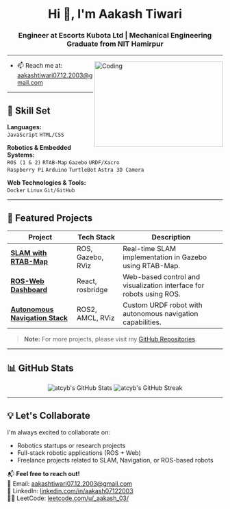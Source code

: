 <h1 align="center">Hi 👋, I'm Aakash Tiwari</h1>
<h3 align="center">Engineer at Escorts Kubota Ltd | Mechanical Engineering Graduate from NIT Hamirpur</h3>

---

<img align="right" alt="Coding" width="300" height="200" src="https://media.giphy.com/media/qgQUggAC3Pfv687qPC/giphy.gif">


- 📫 Reach me at: [aakashtiwari07.12.2003@gmail.com](mailto:aakashtiwari07.12.2003@gmail.com)

---

## 🧠 Skill Set

**Languages:**  
`JavaScript` `HTML/CSS`

**Robotics & Embedded Systems:**  
`ROS (1 & 2)` `RTAB-Map` `Gazebo` `URDF/Xacro`  
`Raspberry Pi` `Arduino` `TurtleBot` `Astra 3D Camera`

**Web Technologies & Tools:**  
`Docker` `Linux` `Git/GitHub`

---

## 🚀 Featured Projects

| Project | Tech Stack | Description |
|---------|-----------|-------------|
| [**SLAM with RTAB-Map**](https://github.com/atcyb/slam-rtabmap-ros) | ROS, Gazebo, RViz | Real-time SLAM implementation in Gazebo using RTAB-Map. |
| [**ROS-Web Dashboard**](https://github.com/atcyb/ros-web-dashboard) | React, rosbridge | Web-based control and visualization interface for robots using ROS. |
| [**Autonomous Navigation Stack**](https://github.com/atcyb/robot-nav-stack) | ROS2, AMCL, RViz | Custom URDF robot with autonomous navigation capabilities. |

> **Note:** For more projects, please visit my [GitHub Repositories](https://github.com/atcyb?tab=repositories).


---

## 📊 GitHub Stats

<p align="center">
  <img src="https://github-readme-stats.vercel.app/api?username=atcyb&show_icons=true&theme=radical" alt="atcyb's GitHub Stats" />
  <img src="https://github-readme-streak-stats.herokuapp.com/?user=atcyb&theme=radical" alt="atcyb's GitHub Streak" />
</p>

---

## 💡 Let's Collaborate

I'm always excited to collaborate on:

- Robotics startups or research projects  
- Full-stack robotic applications (ROS + Web)  
- Freelance projects related to SLAM, Navigation, or ROS-based robots  

📬 **Feel free to reach out!**  
📧 Email: [aakashtiwari07.12.2003@gmail.com](mailto:aakashtiwari07.12.2003@gmail.com)  
🔗 LinkedIn: [linkedin.com/in/aakash07122003](https://www.linkedin.com/in/aakash07122003/)  
👨‍💻 LeetCode: [leetcode.com/u/_aakash_03/](https://leetcode.com/u/_aakash_03/)  
